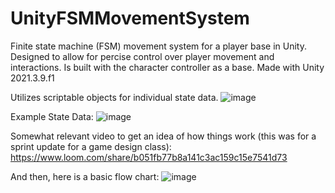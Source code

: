 # UnityFSMMovementSystem

Finite state machine (FSM) movement system for a player base in Unity. Designed to allow for percise control over player movement and interactions. Is built with the character controller as a base. Made with Unity 2021.3.9.f1 

Utilizes scriptable objects for individual state data.
![image](https://github.com/EmmyVoita/UnityFSMMovementSystem/assets/82542924/4e1dcf6d-80c6-46da-96dc-4f1011356c6b)

Example State Data:
![image](https://github.com/EmmyVoita/UnityFSMMovementSystem/assets/82542924/4f44a6c8-ed10-4611-becc-5440822d34c8)

Somewhat relevant video to get an idea of how things work (this was for a sprint update for a game design class):
https://www.loom.com/share/b051fb77b8a141c3ac159c15e7541d73

And then, here is a basic flow chart:
![image](https://github.com/EmmyVoita/UnityFSMMovementSystem/assets/82542924/52a6ec04-fa4d-4388-927a-157fb91d78cc)
